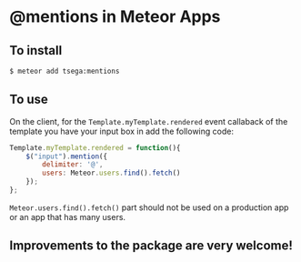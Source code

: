 # @mentions in Meteor Apps

To install
----------

```sh
$ meteor add tsega:mentions
```

To use
------

On the client, for the `Template.myTemplate.rendered` event callaback of the template you have your input box in add the following code:

```js
Template.myTemplate.rendered = function(){
    $("input").mention({
        delimiter: '@',
        users: Meteor.users.find().fetch()
    });
};
```

`Meteor.users.find().fetch()` part should not be used on a production app or an app that has many users.

## Improvements to the package are very welcome!
